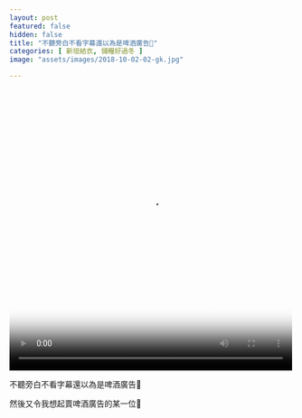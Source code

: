 ```yaml
---
layout: post
featured: false
hidden: false
title: "不聽旁白不看字幕還以為是啤酒廣告🍺"
categories: [ 新垣結衣, 儲糧好過冬 ]
image: "assets/images/2018-10-02-02-gk.jpg"

---
```

<video controls="controls" src="{{ site.baseurl }}/assets/images/2018-10-02-02-gk.mp4" poster="{{ site.baseurl }}/assets/images/2018-10-02-02-gk.jpg" loop="loop" width="500" height="500"></video>

不聽旁白不看字幕還以為是啤酒廣告🍺

然後又令我想起賣啤酒廣告的某一位🍻
